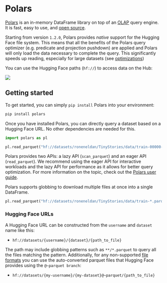 # Polars

[Polars](https://pola.rs/) is an in-memory DataFrame library on top of an [OLAP](https://en.wikipedia.org/wiki/Online_analytical_processing) query engine. It is fast, easy to use, and [open source](https://github.com/pola-rs/polars/).

Starting from version `1.2.0`, Polars provides _native_ support for the Hugging Face file system. This means that all the benefits of the Polars query optimizer (e.g. predicate and projection pushdown) are applied and Polars will only load the data necessary to complete the query. This significantly speeds up reading, especially for large datasets (see [optimizations](./datasets-polars-optimizations))

You can use the Hugging Face paths (`hf://`) to access data on the Hub:

<div class="flex justify-center">
<img src="https://huggingface.co/datasets/huggingface/documentation-images/resolve/main/hub/polars_hf.png"/>
</div>

## Getting started

To get started, you can simply `pip install` Polars into your environment:

```bash
pip install polars
```

Once you have installed Polars, you can directly query a dataset based on a Hugging Face URL. No other dependencies are needed for this.

```python
import polars as pl

pl.read_parquet("hf://datasets/roneneldan/TinyStories/data/train-00000-of-00004-2d5a1467fff1081b.parquet")
```

<Tip>

Polars provides two APIs: a lazy API (`scan_parquet`) and an eager API (`read_parquet`). We recommend using the eager API for interactive workloads and the lazy API for performance as it allows for better query optimization. For more information on the topic, check out the [Polars user guide](https://docs.pola.rs/user-guide/concepts/lazy-vs-eager/).

</Tip>

Polars supports globbing to download multiple files at once into a single DataFrame.

```python
pl.read_parquet("hf://datasets/roneneldan/TinyStories/data/train-*.parquet")
```

### Hugging Face URLs

A Hugging Face URL can be constructed from the `username` and `dataset` name like this:

- `hf://datasets/{username}/{dataset}/{path_to_file}`

The path may include globbing patterns such as `**/*.parquet` to query all the files matching the pattern. Additionally, for any non-supported [file formats](./datasets-polars-file-formats) you can use the auto-converted parquet files that Hugging Face provides using the `@~parquet branch`:

- `hf://datasets/{my-username}/{my-dataset}@~parquet/{path_to_file}`
